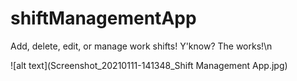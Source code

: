 # shiftManagementApp
Add, delete, edit, or manage work shifts! Y'know? The works!\n


![alt text](Screenshot_20210111-141348_Shift Management App.jpg)

